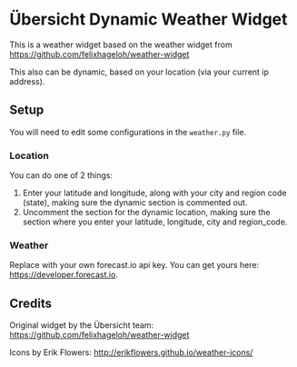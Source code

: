 # Übersicht Dynamic Weather Widget

This is a weather widget based on the weather widget from https://github.com/felixhageloh/weather-widget

This also can be dynamic, based on your location (via your current ip address).

## Setup

You will need to edit some configurations in the `weather.py` file.

### Location

You can do one of 2 things:
1. Enter your latitude and longitude, along with your city and region code (state), making sure the dynamic section is commented out.
2. Uncomment the section for the dynamic location, making sure the section where you enter your latitude, longitude, city and region_code.

### Weather

Replace <api-key> with your own forecast.io api key.
You can get yours here: https://developer.forecast.io.

## Credits

Original widget by the Übersicht team:
https://github.com/felixhageloh/weather-widget

Icons by Erik Flowers:
http://erikflowers.github.io/weather-icons/
